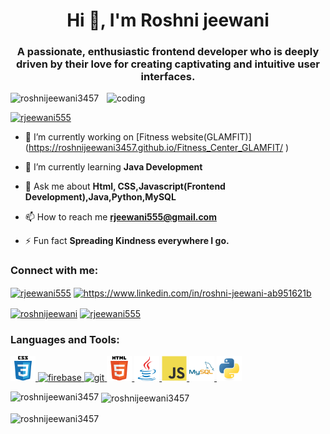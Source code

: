 

<h1 align="center">Hi 👋, I'm Roshni jeewani</h1>

<h3 align="center">A passionate, enthusiastic frontend developer who is deeply driven by their love for creating captivating and intuitive user interfaces.</h3>

<img align="right" alt="coding" width="350" src="https://cdn.dribbble.com/users/4055494/screenshots/15215756/media/d2b66c4ca0192aa26d103448b3d1518b.gif">
<p align="left"> <img src="https://komarev.com/ghpvc/?username=roshnijeewani3457&label=Profile%20views&color=0e75b6&style=flat" alt="roshnijeewani3457" /> </p>
<p align="left"> <a href="https://twitter.com/rjeewani555" target="blank"><img src="https://img.shields.io/twitter/follow/rjeewani555?logo=twitter&style=for-the-badge" alt="rjeewani555" /></a> </p>


- 🔭 I’m currently working on [Fitness website(GLAMFIT)] (https://roshnijeewani3457.github.io/Fitness_Center_GLAMFIT/ )

- 🌱 I’m currently learning **Java Development**

- 💬 Ask me about **Html, CSS,Javascript(Frontend Development),Java,Python,MySQL**

- 📫 How to reach me **rjeewani555@gmail.com**

- ⚡ Fun fact **Spreading Kindness everywhere I go.**

<h3 align="left">Connect with me:</h3>
<p align="left">
<a href="https://twitter.com/rjeewani555" target="blank"><img align="center" src="https://raw.githubusercontent.com/rahuldkjain/github-profile-readme-generator/master/src/images/icons/Social/twitter.svg" alt="rjeewani555" height="30" width="40" /></a>
<a href="https://linkedin.com/in/https://www.linkedin.com/in/roshni-jeewani-ab951621b" target="blank"><img align="center" src="https://raw.githubusercontent.com/rahuldkjain/github-profile-readme-generator/master/src/images/icons/Social/linked-in-alt.svg" alt="https://www.linkedin.com/in/roshni-jeewani-ab951621b" height="30" width="40" /></a>

<a href="https://www.hackerrank.com/roshnijeewani" target="blank"><img align="center" src="https://raw.githubusercontent.com/rahuldkjain/github-profile-readme-generator/master/src/images/icons/Social/hackerrank.svg" alt="roshnijeewani" height="30" width="40" /></a>
<a href="https://auth.geeksforgeeks.org/user/rjeewani555" target="blank"><img align="center" src="https://raw.githubusercontent.com/rahuldkjain/github-profile-readme-generator/master/src/images/icons/Social/geeks-for-geeks.svg" alt="rjeewani555" height="30" width="40" /></a>
</p>

<h3 align="left">Languages and Tools:</h3>
<p align="left"> <a href="https://www.w3schools.com/css/" target="_blank" rel="noreferrer"> <img src="https://raw.githubusercontent.com/devicons/devicon/master/icons/css3/css3-original-wordmark.svg" alt="css3" width="40" height="40"/> </a> <a href="https://firebase.google.com/" target="_blank" rel="noreferrer"> <img src="https://www.vectorlogo.zone/logos/firebase/firebase-icon.svg" alt="firebase" width="40" height="40"/> </a> <a href="https://git-scm.com/" target="_blank" rel="noreferrer"> <img src="https://www.vectorlogo.zone/logos/git-scm/git-scm-icon.svg" alt="git" width="40" height="40"/> </a> <a href="https://www.w3.org/html/" target="_blank" rel="noreferrer"> <img src="https://raw.githubusercontent.com/devicons/devicon/master/icons/html5/html5-original-wordmark.svg" alt="html5" width="40" height="40"/> </a> <a href="https://www.java.com" target="_blank" rel="noreferrer"> <img src="https://raw.githubusercontent.com/devicons/devicon/master/icons/java/java-original.svg" alt="java" width="40" height="40"/> </a> <a href="https://developer.mozilla.org/en-US/docs/Web/JavaScript" target="_blank" rel="noreferrer"> <img src="https://raw.githubusercontent.com/devicons/devicon/master/icons/javascript/javascript-original.svg" alt="javascript" width="40" height="40"/> </a> <a href="https://www.mysql.com/" target="_blank" rel="noreferrer"> <img src="https://raw.githubusercontent.com/devicons/devicon/master/icons/mysql/mysql-original-wordmark.svg" alt="mysql" width="40" height="40"/> </a> <a href="https://www.python.org" target="_blank" rel="noreferrer"> <img src="https://raw.githubusercontent.com/devicons/devicon/master/icons/python/python-original.svg" alt="python" width="40" height="40"/> </a> </p>

<p><img align="left" src="https://github-readme-stats.vercel.app/api/top-langs?username=roshnijeewani3457&show_icons=true&locale=en&layout=compact" alt="roshnijeewani3457" /></p>

<p>&nbsp;<img align="center" src="https://github-readme-stats.vercel.app/api?username=roshnijeewani3457&show_icons=true&locale=en" alt="roshnijeewani3457" /></p>

<p><img align="center" src="https://github-readme-streak-stats.herokuapp.com/?user=roshnijeewani3457&" alt="roshnijeewani3457" /></p>

<!--
**Roshnijeewani3457/Roshnijeewani3457** is a ✨ _special_ ✨ repository because its `README.md` (this file) appears on your GitHub profile.

Here are some ideas to get you started:

- 🔭 I’m currently working on ...
- 🌱 I’m currently learning ...
- 👯 I’m looking to collaborate on ...
- 🤔 I’m looking for help with ...
- 💬 Ask me about ...
- 📫 How to reach me: ...
- 😄 Pronouns: ...
- ⚡ Fun fact: ...
-->
